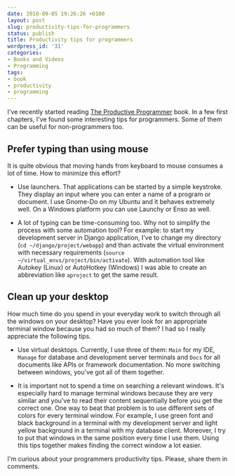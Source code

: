 ```yaml
---
date: 2010-09-05 19:26:26 +0100
layout: post
slug: productivity-tips-for-programmers
status: publish
title: Productivity tips for programmers
wordpress_id: '31'
categories:
- Books and Videos
- Programming
tags:
- book
- productivity
- programming
---
```


I've recently started reading [The Productive Programmer](http://www.amazon.com/exec/obidos/ASIN/0596519788) book. In a few first chapters, I've found some interesting tips for programmers. Some of them can be useful for non-programmers too.




## Prefer typing than using mouse




It is quite obvious that moving hands from keyboard to mouse consumes a lot of time. How to minimize this effort?






  * Use launchers. That applications can be started by a simple keystroke. They display an input where you can enter a name of a program or document. I use Gnome-Do on my Ubuntu and it behaves extremely well. On a Windows platform you can use Launchy or Enso as well.


  * A lot of typing can be time-consuming too. Why not to simplify the process with some automation tool? For example: to start my development server in Django application, I've to change my directory (`cd ~/django/project/webapp`) and than activate the virtual environment with necessary requirements (`source ~/virtual_envs/project/bin/activate`). With automation tool like Autokey (Linux) or AutoHotkey (Windows) I was able to create an abbreviation like `aproject` to get the same result.




## Clean up your desktop




How much time do you spend in your everyday work to switch through all the windows on your desktop? Have you ever look for an appropriate terminal window because you had so much of them? I had so I really appreciate the following tips.






  * Use virtual desktops. Currently, I use three of them: `Main` for my IDE, `Manage` for database and development server terminals and `Docs` for all documents like APIs or framework documentation. No more switching between windows, you've got all of them together.


  * It is important not to spend a time on searching a relevant windows. It's especially hard to manage terminal windows because they are very similar and you've to read their content sequentially before you get the correct one. One way to beat that problem is to use different sets of colors for every terminal window. For example, I use green font and black background in a terminal with my development server and light yellow background in a terminal with my database client. Moreover, I try to put that windows in the same position every time I use them. Using this tips together makes finding the correct window a lot easier.




I'm curious about your programmers productivity tips. Please, share them in comments.
